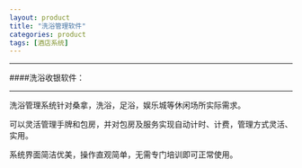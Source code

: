 ```yaml
---
layout: product
title: "洗浴管理软件"
categories: product
tags: [酒店系统]
---
```

<hr/>
####洗浴收银软件：
<hr/>
洗浴管理系统针对桑拿，洗浴，足浴，娱乐城等休闲场所实际需求。<p>
可以灵活管理手牌和包房，并对包房及服务实现自动计时、计费，管理方式灵活、实用。<p>
系统界面简洁优美，操作直观简单，无需专门培训即可正常使用。<p>